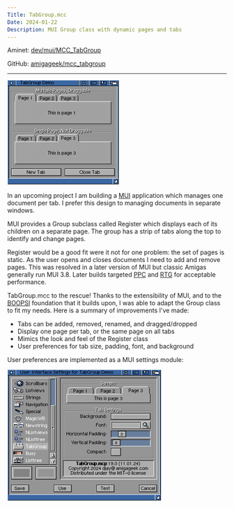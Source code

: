 ```yaml
---
Title: TabGroup.mcc
Date: 2024-01-22
Description: MUI Group class with dynamic pages and tabs
---
```


Aminet: [dev/mui/MCC_TabGroup](http://aminet.net/package/dev/mui/MCC_TabGroup)

GitHub: [amigageek/mcc_tabgroup](https://github.com/amigageek/mcc_tabgroup)

***

![TabGroup.mcc is a MUI custom class which provides a page group with tab headings. Pages can be added, removed, and renamed. Tabs can be reordered with drag-and-drop.](tabgroup.png)

In an upcoming project I am building a [MUI](https://en.wikipedia.org/wiki/Magic_User_Interface) application which manages one document per tab. I prefer this design to managing documents in separate windows.

MUI provides a Group subclass called Register which displays each of its children on a separate page. The group has a strip of tabs along the top to identify and change pages.

Register would be a good fit were it not for one problem: the set of pages is static. As the user opens and closes documents I need to add and remove pages. This was resolved in a later version of MUI but classic Amigas generally run MUI 3.8. Later builds targeted [PPC](https://en.wikipedia.org/wiki/PowerPC) and [RTG](https://en.wikipedia.org/wiki/Retargetable_graphics) for acceptable performance.

TabGroup.mcc to the rescue! Thanks to the extensibility of MUI, and to the [BOOPSI](https://en.wikipedia.org/wiki/BOOPSI) foundation that it builds upon, I was able to adapt the Group class to fit my needs. Here is a summary of improvements I've made:

- Tabs can be added, removed, renamed, and dragged/dropped
- Display one page per tab, or the same page on all tabs
- Mimics the look and feel of the Register class
- User preferences for tab size, padding, font, and background

User preferences are implemented as a MUI settings module:

![A number of options are available to customize the group and its tabs. By default TabGroup.mcc follows the Register class style.](prefs.png)
